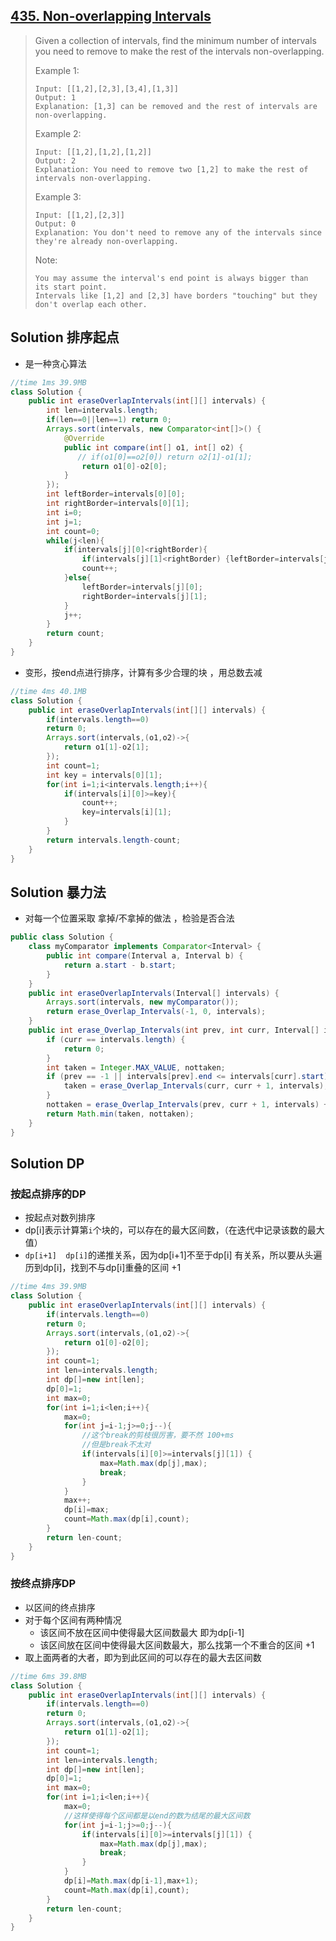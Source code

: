 ## [435. Non-overlapping Intervals](https://leetcode-cn.com/problems/non-overlapping-intervals/)

> Given a collection of intervals, find the minimum number of intervals you need to remove to make the rest of the intervals non-overlapping.
>
>  
>
> Example 1:
>
> ```
> Input: [[1,2],[2,3],[3,4],[1,3]]
> Output: 1
> Explanation: [1,3] can be removed and the rest of intervals are non-overlapping.
> ```
>
>
> Example 2:
>
> ```
> Input: [[1,2],[1,2],[1,2]]
> Output: 2
> Explanation: You need to remove two [1,2] to make the rest of intervals non-overlapping.
> ```
>
>
> Example 3:
>
> ```
> Input: [[1,2],[2,3]]
> Output: 0
> Explanation: You don't need to remove any of the intervals since they're already non-overlapping.
> ```
>
>
> Note:
>
> ```
> You may assume the interval's end point is always bigger than its start point.
> Intervals like [1,2] and [2,3] have borders "touching" but they don't overlap each other.
> ```

## Solution 排序起点 

* 是一种贪心算法

```java
//time 1ms 39.9MB
class Solution {
    public int eraseOverlapIntervals(int[][] intervals) {
        int len=intervals.length;
        if(len==0||len==1) return 0;
        Arrays.sort(intervals, new Comparator<int[]>() {
            @Override
            public int compare(int[] o1, int[] o2) {
               // if(o1[0]==o2[0]) return o2[1]-o1[1];
                return o1[0]-o2[0];
            }
        });
        int leftBorder=intervals[0][0];
        int rightBorder=intervals[0][1];
        int i=0;
        int j=1;
        int count=0;
        while(j<len){
            if(intervals[j][0]<rightBorder){
                if(intervals[j][1]<rightBorder) {leftBorder=intervals[j][0]; rightBorder=intervals[j][1];}
                count++;
            }else{
                leftBorder=intervals[j][0];
                rightBorder=intervals[j][1];
            }
            j++;
        }
        return count;
    }
}
```

* 变形，按end点进行排序，计算有多少合理的块 ，用总数去减

```java
//time 4ms 40.1MB
class Solution {
    public int eraseOverlapIntervals(int[][] intervals) {
        if(intervals.length==0)
        return 0;
        Arrays.sort(intervals,(o1,o2)->{
            return o1[1]-o2[1];
        });
        int count=1;
        int key = intervals[0][1];
        for(int i=1;i<intervals.length;i++){
            if(intervals[i][0]>=key){
                count++;
                key=intervals[i][1];
            }
        }
        return intervals.length-count;
    }
}
```

## Solution 暴力法

* 对每一个位置采取 拿掉/不拿掉的做法 ，检验是否合法



```java
public class Solution {
    class myComparator implements Comparator<Interval> {
        public int compare(Interval a, Interval b) {
            return a.start - b.start;
        }
    }
    public int eraseOverlapIntervals(Interval[] intervals) {
        Arrays.sort(intervals, new myComparator());
        return erase_Overlap_Intervals(-1, 0, intervals);
    }
    public int erase_Overlap_Intervals(int prev, int curr, Interval[] intervals) {
        if (curr == intervals.length) {
            return 0;
        }
        int taken = Integer.MAX_VALUE, nottaken;
        if (prev == -1 || intervals[prev].end <= intervals[curr].start) {
            taken = erase_Overlap_Intervals(curr, curr + 1, intervals);
        }
        nottaken = erase_Overlap_Intervals(prev, curr + 1, intervals) + 1;
        return Math.min(taken, nottaken);
    }
}


```

## Solution DP

### 按起点排序的DP

* 按起点对数列排序
* dp[i]表示计算第```i```个块的，可以存在的最大区间数，（在迭代中记录该数的最大值）
* ```dp[i+1]  dp[i]```的递推关系，因为dp[i+1]不至于dp[i]  有关系，所以要从头遍历到dp[i]，找到不与dp[i]重叠的区间 +1

```java
//time 4ms 39.9MB
class Solution {
    public int eraseOverlapIntervals(int[][] intervals) {
        if(intervals.length==0)
        return 0;
        Arrays.sort(intervals,(o1,o2)->{
            return o1[0]-o2[0];
        });
        int count=1;
        int len=intervals.length;
        int dp[]=new int[len];
        dp[0]=1;
        int max=0;
        for(int i=1;i<len;i++){
            max=0;
            for(int j=i-1;j>=0;j--){
                //这个break的剪枝很厉害，要不然 100+ms
                //但是break不太对
                if(intervals[i][0]>=intervals[j][1]) {
                    max=Math.max(dp[j],max);
                    break;
                }
            }
            max++;
            dp[i]=max;
            count=Math.max(dp[i],count);
        }
        return len-count;
    }
}
```

### 按终点排序DP

* 以区间的终点排序
* 对于每个区间有两种情况
  * 该区间不放在区间中使得最大区间数最大 即为dp[i-1]
  * 该区间放在区间中使得最大区间数最大，那么找第一个不重合的区间 +1
* 取上面两者的大者，即为到此区间的可以存在的最大去区间数

```java
//time 6ms 39.8MB
class Solution {
    public int eraseOverlapIntervals(int[][] intervals) {
        if(intervals.length==0)
        return 0;
        Arrays.sort(intervals,(o1,o2)->{
            return o1[1]-o2[1];
        });
        int count=1;
        int len=intervals.length;
        int dp[]=new int[len];
        dp[0]=1;
        int max=0;
        for(int i=1;i<len;i++){
            max=0;
            //这样使得每个区间都是以end的数为结尾的最大区间数
            for(int j=i-1;j>=0;j--){
                if(intervals[i][0]>=intervals[j][1]) {
                    max=Math.max(dp[j],max);
                    break;
                }
            }
            dp[i]=Math.max(dp[i-1],max+1);
            count=Math.max(dp[i],count);
        }
        return len-count;
    }
}
```

